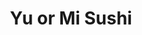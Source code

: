 ---
layout: place
title: "Yu or Mi Sushi"
permalink: /nevada/las-vegas/yu-or-mi-sushi.html
stateAbbr: NV
stateName: Nevada
cityName: Las Vegas
seo:
  name: "Yu or Mi Sushi"
  type: Restaurant
  links: null
description: "Looking for sushi in Las Vegas, Nevada? Check out Yu or Mi Sushi for a delightful Japanese dining experience. Enjoy a variety of sushi and other dishes in a ..."
place_id: ChIJcRN95YnHyIARbQOP7veArJM
photos:
  - name: >-
      places/ChIJcRN95YnHyIARbQOP7veArJM/photos/AeeoHcL_Ssse16O6m7Xnp8sTWe7MzeFoTZUfwmvoPl7SVUrRi8yXFNBDF3IvEtHAfVTA5TXaYJFO9YkuBZRC56FgU8mXaOd0mqVH4qQU3S87Yetg4lqw07VduEflCSlgR682fyhiJ8usz5vUCkyuroVJ0y79216v_P7gzA1b5cFBB84HZ41sQdmtwWxuBJIMYaPrNllGnSxNlCdfCgcg85GJ6h_y5jSQDACc-tunfHf1vboLiyUAVNb-jfkwcusJJs4-iPQA5eEny7fghNUtZLm21YOQhIfJwiOgsxnNFffaKbqdNVoeK1XWIioIP-FGOgozO_3OWSJWgpRDSGckEvSaXbjAC3Ra3vJgkcMe7pCWjPUkeJSYagGWRj76O9DxlhgJkc_Z-RhuYp6D6sHsTiUUgexuomcyF8IBsi6r2MCRwqKRkEY
    widthPx: 4000
    heightPx: 2252
    authorAttributions:
      - displayName: Randi Orzoff - Realtor GA & NV.
        uri: https://maps.google.com/maps/contrib/114840054596169051559
        photoUri: >-
          https://lh3.googleusercontent.com/a-/ALV-UjWwCRx9AgihCC19-l6vXXRydBYkLjoyCrKyCubfW0bg7TaoJiYpsQ=s100-p-k-no-mo
    flagContentUri: >-
      https://www.google.com/local/imagery/report/?cb_client=maps_api_places.places_api&image_key=!1e10!2sCIHM0ogKEICAgICdu9GAlwE&hl=en-US
    googleMapsUri: >-
      https://www.google.com/maps/place//data=!3m4!1e2!3m2!1sCIHM0ogKEICAgICdu9GAlwE!2e10!4m2!3m1!1s0x80c8c789e57d1371:0x93ac80f7ee8f036d
  - name: >-
      places/ChIJcRN95YnHyIARbQOP7veArJM/photos/AeeoHcJNs0jfdiWcCqtBhLpGvw3hKx8-Xq3s8UNXmq4qo8ABCmAc9pqdnGAELumtB2ng9x1wnLc2Sj7wPBHrdUt_GYm_vVTgmDNssIHwZ0DYFNSXUTFTCmd_6MPIXIosUG3I2liqrDTHfKiuGwmv-JfTvcU_loCxRH_EwQSOnFqKePGH2Eo-R3u0QgUEZlzHx9CNnvGw_YVAv70mV3NcS4nTBMYxZbK6aI3u1tts4iURJM_8UeUzP5mWUEkGvl4b1bg3D2NQBJqERdhnfX4H6GofvXDBfJS4fEACuj8PUv6LX2DtxnXZGb4gdiYKWYezdK93GDzY1RNubTd3M-xXruSniUA3yNUIVxn4kKeh3KOLswm6hDSU-_MsSLzsPXcn8UcMNKhgTu0yQRgVi6dDlt7XLuJ4mgJlzYq8Y4nxzfOAYA-PCQ
    widthPx: 4800
    heightPx: 3600
    authorAttributions:
      - displayName: James Wong
        uri: https://maps.google.com/maps/contrib/114108661139210620500
        photoUri: >-
          https://lh3.googleusercontent.com/a/ACg8ocL_cyv79hy_DQuFfZ46uTEuCLic5zDIRKMZgNGrKGZv5VseeQ=s100-p-k-no-mo
    flagContentUri: >-
      https://www.google.com/local/imagery/report/?cb_client=maps_api_places.places_api&image_key=!1e10!2sCIHM0ogKEICAgID9p4LgcQ&hl=en-US
    googleMapsUri: >-
      https://www.google.com/maps/place//data=!3m4!1e2!3m2!1sCIHM0ogKEICAgID9p4LgcQ!2e10!4m2!3m1!1s0x80c8c789e57d1371:0x93ac80f7ee8f036d
  - name: >-
      places/ChIJcRN95YnHyIARbQOP7veArJM/photos/AeeoHcLJXHRhkRi1D8q8X59Ul0hKzgcAsNOLRUSEsjZd0TeWbe4n9xySps8tVFwcZZLly0EA8J2noo6BfnCKvDKUOfcWxNksKEBytWhUiLNYsRBKEaRR28WKMWwxsaD6xZK94F9UsWElI58VPXo8O9u4hmuhJBw0BTI7eywK5j5CjsPLZviVXHsm0PV9sRt9-ENiDq-7fj98-15nmOHOgPCZ7PCW2fXIJVihaJsn_K_GT0mlcwkz5-N1eT4ofHRUVffKnbFyNaIIRcyGIFpW8qMrmG0RjjEB9bBFdclECs5GYUQr1N9zShv9NdOmu_r112ojbKzmGcFCmgA3Z529wyXRS0qxXax6lrnfSZ-QlyaQNOvActQYX-GtpsxV8Lu_QxZgEZK64od_7lzrYkBoHZ1ECXbCYSIjM6fhxjEQMLaWjgnF0w
    widthPx: 4618
    heightPx: 3464
    authorAttributions:
      - displayName: A Porat
        uri: https://maps.google.com/maps/contrib/114638214130700638092
        photoUri: >-
          https://lh3.googleusercontent.com/a-/ALV-UjVCDyrJh5BlCh_vjbuJFiDIcxlCpUppZ1qfcOKcwjXQikE6GI7Z=s100-p-k-no-mo
    flagContentUri: >-
      https://www.google.com/local/imagery/report/?cb_client=maps_api_places.places_api&image_key=!1e10!2sCIHM0ogKEICAgICf5uayFQ&hl=en-US
    googleMapsUri: >-
      https://www.google.com/maps/place//data=!3m4!1e2!3m2!1sCIHM0ogKEICAgICf5uayFQ!2e10!4m2!3m1!1s0x80c8c789e57d1371:0x93ac80f7ee8f036d
  - name: >-
      places/ChIJcRN95YnHyIARbQOP7veArJM/photos/AeeoHcKpzqM7O9WTlABm5rqrpLFpGCEDlT0XfsYZ3IQKW00za7zCPNZ3UxQhQLLQZDKQ7P7ZvumgLPC7YgWoRIfjAoPQE_doQvxOnTOgjEpbyUrDbxoLWUgP8HvdUs7hzUG1REHNb6km4ev4trvnfEXGsVtfB0SlUDj92s1KrCaEEL3_d04L8VZpBsnGBzlV_r3tKVU768WFrud7wikDF7nChPyWJprlSZdV7KQJT0boj-47x3z--UP9RVB0cQ_4f7QiAgsBgFfYdHdNx0gQ5YYdukRNAYq2bmR9UWpaedjR-LhZmEk45nnkxAmGwE36A-5paO3voNF8teeO-qh_hhh5DFhMHz0KhgIbDwoQhC6P-l6J7Wrq3aYvKxrB528auA9Fbxd2GX9PuzH6JybnF8ARLmxXj1o9Ulg-y37iM7AxL7-9eg
    widthPx: 4000
    heightPx: 2250
    authorAttributions:
      - displayName: Wick'd Fishing
        uri: https://maps.google.com/maps/contrib/109915506158754326008
        photoUri: >-
          https://lh3.googleusercontent.com/a/ACg8ocIlO38msk-KOnzc93LNZ16WR5pUb19RPVdagZlbEvJff--UFg=s100-p-k-no-mo
    flagContentUri: >-
      https://www.google.com/local/imagery/report/?cb_client=maps_api_places.places_api&image_key=!1e10!2sCIHM0ogKEICAgIDDrI2SSg&hl=en-US
    googleMapsUri: >-
      https://www.google.com/maps/place//data=!3m4!1e2!3m2!1sCIHM0ogKEICAgIDDrI2SSg!2e10!4m2!3m1!1s0x80c8c789e57d1371:0x93ac80f7ee8f036d
  - name: >-
      places/ChIJcRN95YnHyIARbQOP7veArJM/photos/AeeoHcL0LkXoPTIpwI_BwmlCB1u1OMH3AMTwqTenqSbgO4_Cc99_HrubzyGloEE6LGL4CpCW2v8g-pJCY2Qx0hkazE2NhxxIw4iTfdlwKXKc9EWkyCPrU63eG9VTsRGurKgdHp9FKKoZUakGuHb4kKEduUzZkAy6CmMO6zdWOlYU0KCJnllp2iY0P1u5CudIl9u197TzcXpEI8eNz55fGnUohsnxraoegbirtxUqnmsp-KBHYw-QO3s8E7CWtWKJQCr3zlNr2oznM-G9rT5-MnfNWWlsvbJznmkmdyM8iM22s-0NQeVyhgXGKJD6JB6VhrCXRB3kVVb5YpJ03ERc6F7Ea8iqUQAhFs8SGQl_FjqYERFTFWuRNZyUuwV151hB91fyHpWDpWP_SjxV5CzI4j4TFg-0I8lkplYosAzeylluFVmOoq4
    widthPx: 3600
    heightPx: 4800
    authorAttributions:
      - displayName: Brian Ines
        uri: https://maps.google.com/maps/contrib/114370287506420501306
        photoUri: >-
          https://lh3.googleusercontent.com/a-/ALV-UjXZCDVsILgliZlwerL4CW-QW1DHRnUo6u9qOXlwJ04IF93N0os=s100-p-k-no-mo
    flagContentUri: >-
      https://www.google.com/local/imagery/report/?cb_client=maps_api_places.places_api&image_key=!1e10!2sCIHM0ogKEICAgMCI6uH8xgE&hl=en-US
    googleMapsUri: >-
      https://www.google.com/maps/place//data=!3m4!1e2!3m2!1sCIHM0ogKEICAgMCI6uH8xgE!2e10!4m2!3m1!1s0x80c8c789e57d1371:0x93ac80f7ee8f036d
  - name: >-
      places/ChIJcRN95YnHyIARbQOP7veArJM/photos/AeeoHcJxw3a19dwR0m2SUiYk1liPLEAHBqirJ2xbikB78FMTfKoa4ac1gt_1A-fCr3D39kKDnkXUt5H39NwDM0ddVjz5X0ue24rtXrdCF4mMkkoO7FQSBOtYiwY0XHfBy-eFuRGUDDBeQkvlHs6sse8ZVeIuj4B92LiM3XhkoyW21wp8OF8KrbJuWOHuxro0vO8Pf7O-6vRr3tqpvkFHvkErxav_JHhqumuizGNyyOUrvgaBCDkpitW9M9dsNNIYMhvudRLHnM9G90tSnoW2DtYwY5-90rOws-ymqwp2Dws-HcBEOhJpHVYlSzBaZrhmPkyFvsdU3tuDW7rPqkm7KqIpCeIiqrTSzJEf0_cZAWwXsdVH33EJIhwu6rXJXUQLN-kQU6NpZZiJ7JHxeqsT1FRROtIidLGZpZiBa1iPjiLAbnM
    widthPx: 4800
    heightPx: 3600
    authorAttributions:
      - displayName: Adam Parkzer
        uri: https://maps.google.com/maps/contrib/101330767311420885425
        photoUri: >-
          https://lh3.googleusercontent.com/a-/ALV-UjX2tekJFjsuo388SgVFHmS5ThaBg8TBzyqMF6f_GD8Sc4szEdhg4A=s100-p-k-no-mo
    flagContentUri: >-
      https://www.google.com/local/imagery/report/?cb_client=maps_api_places.places_api&image_key=!1e10!2sCIHM0ogKEICAgID1zo-JGw&hl=en-US
    googleMapsUri: >-
      https://www.google.com/maps/place//data=!3m4!1e2!3m2!1sCIHM0ogKEICAgID1zo-JGw!2e10!4m2!3m1!1s0x80c8c789e57d1371:0x93ac80f7ee8f036d
  - name: >-
      places/ChIJcRN95YnHyIARbQOP7veArJM/photos/AeeoHcKpT1C93RtqbmUUJlMYb25YTcDsshDf2LwZWETuAHeYxTvYdLb-PnAL-nt0bJ5bYpUrejs--a023KRvn6m4RyEWW2aRG_6DeZqu_S9nox-1-UVErTgknKxt1X-uhxvEJr0dv3KOmVRW3lhbP93ooJD2ua1fCRKITtpLrAKOfe9yeXLuf9OK9yU5CnuR1wUwSMT0yqtxSu5DBuuDPnJzk2oh8nnCxOviXobGBcFEBlYQnIr2sdj-1qCjhzERvTIcn6Zh7sLbe95Fe_RzdYsp2gM7Zp543Zr6q714dwU6X6Ygo6SFUPGfSEOy81fYOFZhzy0mtJbEEMVno_4DNJGtamt3HahrYIMoZv8CLqClei3gKfFW1DfdrEMWx7NpRQXhCj_xBeeMkdMwUjQ35s3ocUSK-qNFO-CgHhn-MRirWEY5bQo
    widthPx: 4032
    heightPx: 3024
    authorAttributions:
      - displayName: John Cunin
        uri: https://maps.google.com/maps/contrib/117542120374333525831
        photoUri: >-
          https://lh3.googleusercontent.com/a-/ALV-UjXL9yyQcjnG479CVtWDn4nBZvBGH-Tsniw958v3wO6NJ9hDY7ChWA=s100-p-k-no-mo
    flagContentUri: >-
      https://www.google.com/local/imagery/report/?cb_client=maps_api_places.places_api&image_key=!1e10!2sCIHM0ogKEICAgICT-ZvpugE&hl=en-US
    googleMapsUri: >-
      https://www.google.com/maps/place//data=!3m4!1e2!3m2!1sCIHM0ogKEICAgICT-ZvpugE!2e10!4m2!3m1!1s0x80c8c789e57d1371:0x93ac80f7ee8f036d
  - name: >-
      places/ChIJcRN95YnHyIARbQOP7veArJM/photos/AeeoHcKo2N6VIUUL11JrBFrDVee_1kVTzZ1ukiAo72rOjeGG3pXqlJwcVWHa4HLG1YhJjCNo8TLWuCpVxVMDXG2XqoGOlMyctRU1vjN2g6X-6-BtzowGR2Pvj6cKv7qBd20nlOnBE2lPOTvhzRUxB54LUrttHKRolemLGrrJluL6R22wj-ClXHu0Nq0H9po9_y9YltoTaNQz6gmHgRKrcMrhVJcyeweQ7NUNVD5Ba5Dlis2DW6vDlHw0NhVqDfwNynnkMEwM6NjcRfHr19oe3uAW9olPBXz9prglNSbHnovxTEW00dg5e1CtiHXEb1BhD3PnBuZfesufcpo_LfgvJp8-iKhPcSzrxT6To5lAmm_PqptbyTOCvTdRiMVGZp7_m7GDUAqIAxk3_50PsbWREn63sj54heDO72OGxUfTM0kwgqGXDQ
    widthPx: 2992
    heightPx: 2992
    authorAttributions:
      - displayName: Mark Steele
        uri: https://maps.google.com/maps/contrib/109276499641133826344
        photoUri: >-
          https://lh3.googleusercontent.com/a-/ALV-UjUhl99s5I11yZsfrUWxIp7gL5ArqsvW8sBaiV-8el7lAVvPL44SMg=s100-p-k-no-mo
    flagContentUri: >-
      https://www.google.com/local/imagery/report/?cb_client=maps_api_places.places_api&image_key=!1e10!2sCIHM0ogKEICAgICtqMupEA&hl=en-US
    googleMapsUri: >-
      https://www.google.com/maps/place//data=!3m4!1e2!3m2!1sCIHM0ogKEICAgICtqMupEA!2e10!4m2!3m1!1s0x80c8c789e57d1371:0x93ac80f7ee8f036d
  - name: >-
      places/ChIJcRN95YnHyIARbQOP7veArJM/photos/AeeoHcLQzoX2R5VdgOJNbFsCJ53E3XE29W4MJK1UJqA5qBI5HG4kdCVS-9Y0M3UyF6ncpMakt7hsxQeS5RB1CXdrzJmIdsurKYYmCD_MMi1elSdpkue49tsjAG3lf1aoNdnWdRlWSnDgc0aXq52liJUDuEQVuNwVjcfZ6XCp8BOw71bfVUeW-Pmzeo2nxgnNypKYOCYVaqTGfiCYKSSwuO86wwnAmdJ8BpI3S1K7MVLG-vkO2TVSnggb-SnQSZPFy4JD6It7ZJmnbsRD-cvzJzvEV6w_4n9WhL90nFEDYSHjoGnxZ0kNTdmLR3PhxgY_k38-81pwn3g4KJIs92etx4pR8xhv4gifvvSmx6X6PeTTVMMO5H8bSWJj_IHjXadKqMoFjH8amQpOIW73EsZBAG4uwT5pSPGx1olMZpXVnBsMObPXUgWV
    widthPx: 3024
    heightPx: 4032
    authorAttributions:
      - displayName: J Souza
        uri: https://maps.google.com/maps/contrib/102345623719358939199
        photoUri: >-
          https://lh3.googleusercontent.com/a/ACg8ocLrVSXhcpNGaq3sGrTyWkJiMxdw77wznxa49Y2D17VyWfECrQ=s100-p-k-no-mo
    flagContentUri: >-
      https://www.google.com/local/imagery/report/?cb_client=maps_api_places.places_api&image_key=!1e10!2sCIHM0ogKEICAgIDNk--BlQE&hl=en-US
    googleMapsUri: >-
      https://www.google.com/maps/place//data=!3m4!1e2!3m2!1sCIHM0ogKEICAgIDNk--BlQE!2e10!4m2!3m1!1s0x80c8c789e57d1371:0x93ac80f7ee8f036d
  - name: >-
      places/ChIJcRN95YnHyIARbQOP7veArJM/photos/AeeoHcJBqxASuuL0RgpgRsVxVTJZypKJ9f9ttXQiSTDMmxkz_AcV_UOhvLPndDyf7gt56R2VBb9hw-1cAJl3TXqCaAZkjr2u3IN7Ch6ULIE29L0ZBwf0WRfDoT4kRwuqf_G2PktB9GOD0UTKLrzhO8NpXnPM15fWBzM9aOJzjWA_5frU4JKogGJF9sIH8bSWKO5xQ5o6fzp5rnM8OGVQc_T-jnp3giT5mXpDpXRq3bzt-j5G39KZnxQ-8yUhjf4fSNf5SQbyAohAEly2o1vaQQEyYEvKTLw484QX53sfY3DQ6zYa4PErG67alRgK1KqwGG8qybceKZiQUidPELYwZB8aLJyuGBuLIBzHo-meQVApgxHfzgrY2auGSgSq0rEep2iJqvMgg7-wY2oyTyeNLcKNNd-Lf-f3ZTHISCbSZ_Dw8KM8CB8
    widthPx: 4499
    heightPx: 3374
    authorAttributions:
      - displayName: Adam Parkzer
        uri: https://maps.google.com/maps/contrib/101330767311420885425
        photoUri: >-
          https://lh3.googleusercontent.com/a-/ALV-UjX2tekJFjsuo388SgVFHmS5ThaBg8TBzyqMF6f_GD8Sc4szEdhg4A=s100-p-k-no-mo
    flagContentUri: >-
      https://www.google.com/local/imagery/report/?cb_client=maps_api_places.places_api&image_key=!1e10!2sCIHM0ogKEICAgID1zo_5qQE&hl=en-US
    googleMapsUri: >-
      https://www.google.com/maps/place//data=!3m4!1e2!3m2!1sCIHM0ogKEICAgID1zo_5qQE!2e10!4m2!3m1!1s0x80c8c789e57d1371:0x93ac80f7ee8f036d
address: 6915 S Durango Dr, Las Vegas, NV 89148, USA
street: 6915 S Durango Dr
city: Las Vegas
state: NV
zip: '89148'
country: USA
neighborhood: Rhodes Ranch
latitude: '36.063495'
longitude: '-115.283024'
accessibility_options:
  wheelchairAccessibleParking: true
  wheelchairAccessibleEntrance: true
  wheelchairAccessibleSeating: true
business_status: OPERATIONAL
name: Yu or Mi Sushi
google_maps_links:
  directionsUri: >-
    https://www.google.com/maps/dir//''/data=!4m7!4m6!1m1!4e2!1m2!1m1!1s0x80c8c789e57d1371:0x93ac80f7ee8f036d!3e0
  placeUri: https://maps.google.com/?cid=10641021821917266797
  writeAReviewUri: >-
    https://www.google.com/maps/place//data=!4m3!3m2!1s0x80c8c789e57d1371:0x93ac80f7ee8f036d!12e1
  reviewsUri: >-
    https://www.google.com/maps/place//data=!4m4!3m3!1s0x80c8c789e57d1371:0x93ac80f7ee8f036d!9m1!1b1
  photosUri: >-
    https://www.google.com/maps/place//data=!4m3!3m2!1s0x80c8c789e57d1371:0x93ac80f7ee8f036d!10e5
primary_type: Sushi Restaurant
opening_hours:
  regular: null
  current: null
secondary_opening_hours:
  regular:
    weekdayDescriptions: null
    type: null
  current:
    weekdayDescriptions: null
    type: null
phone: null
price_level: null
price_range: null
rating: null
rating_count: 0
website: null
reviews: null
parking_options: null
payment_options: null
allow_dogs: null
curbside_pickup: null
delivery: null
dine_in: null
good_for_children: null
good_for_groups: null
good_for_sports: null
live_music: null
menu_for_children: null
outdoor_seating: null
reservable: null
restroom: null
serves_beer: null
serves_breakfast: null
serves_brunch: null
serves_cocktails: null
serves_coffee: null
serves_dinner: null
serves_dessert: null
serves_lunch: null
serves_vegetarian_food: null
serves_wine: null
takeout: null
summary: null

---